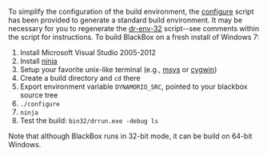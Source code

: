 To simplify the configuration of the build environment, the [configure](../clients/blackbox/util/debug/configure) script has been provided to generate a standard build environment. It may be necessary for you to regenerate the [dr-env-32](../clients/blackbox/util/debug/dr-env-32) script--see comments within the script for instructions. To build BlackBox on a fresh install of Windows 7:

1. Install Microsoft Visual Studio 2005-2012
2. Install [ninja](https://ninja-build.org/)
3. Setup your favorite unix-like terminal (e.g., [msys](http://www.mingw.org/wiki/MSYS) or [cygwin](https://www.cygwin.com/))
3. Create a build directory and `cd` there
4. Export environment variable `DYNAMORIO_SRC`, pointed to your blackbox source tree
5. `./configure`
6. `ninja`
7. Test the build: `bin32/drrun.exe -debug ls`

Note that although BlackBox runs in 32-bit mode, it can be build on 64-bit Windows.
